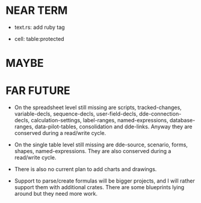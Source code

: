 
# NEAR TERM

- text.rs: add ruby tag

- cell: table:protected

# MAYBE



# FAR FUTURE

- On the spreadsheet level still missing are scripts, tracked-changes,
  variable-decls, sequence-decls, user-field-decls, dde-connection-decls,
  calculation-settings, label-ranges, named-expressions, database-ranges,
  data-pilot-tables, consolidation and dde-links.
  Anyway they are conserved during a read/write cycle.

- On the single table level still missing are dde-source, scenario, forms,
  shapes, named-expressions.
  They are also conserved during a read/write cycle.

- There is also no current plan to add charts and drawings.

- Support to parse/create formulas will be bigger projects, and I will rather
  support them with additional crates. There are some blueprints lying around
  but they need more work.
